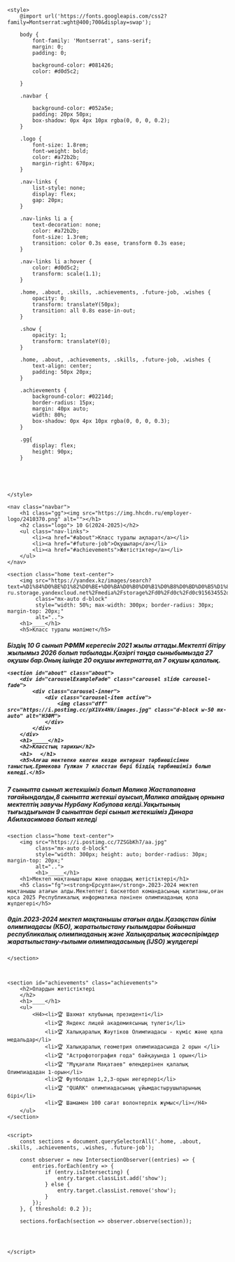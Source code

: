 <!DOCTYPE html>
<html lang="en">
<head>
    <meta charset="UTF-8">
    <meta name="viewport" content="width=device-width, initial-scale=1.0">
    <title>10 G</title>
    <link href="https://cdn.jsdelivr.net/npm/bootstrap@5.3.3/dist/css/bootstrap.min.css" rel="stylesheet">
    <script src="https://cdn.jsdelivr.net/npm/bootstrap@5.3.3/dist/js/bootstrap.bundle.min.js"></script>
   
    <style>
        @import url('https://fonts.googleapis.com/css2?family=Montserrat:wght@400;700&display=swap');
        
        body {
            font-family: 'Montserrat', sans-serif;
            margin: 0;
            padding: 0;
            
            background-color: #081426;
            color: #d0d5c2;
            
        }

        .navbar {
            
            background-color: #052a5e;
            padding: 20px 50px;
            box-shadow: 0px 4px 10px rgba(0, 0, 0, 0.2);
        }

        .logo {
            font-size: 1.8rem;
            font-weight: bold;
            color: #a72b2b;
            margin-right: 670px;
        }

        .nav-links {
            list-style: none;
            display: flex;
            gap: 20px;
        }

        .nav-links li a {
            text-decoration: none;
            color: #a72b2b;
            font-size: 1.3rem;
            transition: color 0.3s ease, transform 0.3s ease;
        }

        .nav-links li a:hover {
            color: #d0d5c2;
            transform: scale(1.1);
        }

        .home, .about, .skills, .achievements, .future-job, .wishes {
            opacity: 0;
            transform: translateY(50px);
            transition: all 0.8s ease-in-out;
        }

        .show {
            opacity: 1;
            transform: translateY(0);
        }

        .home, .about, .achievements, .skills, .future-job, .wishes {
            text-align: center;
            padding: 50px 20px;
        }

        .achievements {
            background-color: #02214d;
            border-radius: 15px;
            margin: 40px auto;
            width: 80%;
            box-shadow: 0px 4px 10px rgba(0, 0, 0, 0.3);
        }

        .gg{
            display: flex;
            height: 90px;
        }

        

        
       
    </style>
</head>
<body>
   
    <nav class="navbar">
        <h1 class="gg"><img src="https://img.hhcdn.ru/employer-logo/2410370.png" alt=""></h1>
        <h2 class="logo"> 10 G(2024-2025)</h2>
        <ul class="nav-links">
            <li><a href="#about">Класс туралы ақпарат</a></li>
            <li><a href="#future-job">Оқушылар</a></li>
            <li><a href="#achievements">Жетістіктер</a></li>
        </ul>
    </nav>

    <section class="home text-center">
        <img src="https://yandex.kz/images/search?text=%D1%84%D0%BE%D1%82%D0%BE+%D0%BA%D0%B0%D0%B1%D0%B8%D0%BD%D0%B5%D1%82%D0%B0+%D0%B2+%D1%88%D0%BA%D0%BE%D0%BB%D0%B5&img_url=https%3A%2F%2Fkor24-ru.storage.yandexcloud.net%2Fmedia%2Fstorage%2Fd0%2Fd0c%2Fd0c915634552d71cb587edc5003cc82b_origin.jpeg&pos=4&rpt=simage&serp_list_type=images&stype=image&lr=162&"  
             class="mx-auto d-block" 
             style="width: 50%; max-width: 300px; border-radius: 30px; margin-top: 20px;" 
             alt="..">
        <h1>____</h1>
        <h5>Класс туралы мәлімет</h5>
<h5>Біздің 10 G сынып РФММ керегесін 2021 жылы аттады.Мектепті бітіру жылымыз 2026 болып табылады.Қазіргі таңда сыныбымызда 27 оқушы бар.Оның ішінде 20 оқушы интернатта,ал 7 оқушы қалалық.
    </section>

    <section id="about" class="about">
        <div id="carouselExampleFade" class="carousel slide carousel-fade">
            <div class="carousel-inner">
                <div class="carousel-item active">
                    <img class="dff" src="https://i.postimg.cc/pX1Vx4Hk/images.jpg" class="d-block w-50 mx-auto" alt="НЗФМ">
                </div>
            </div>
        </div>
        <h1>_____</h1>
        <h2>Класстың тарихы</h2>
        <h1> ㅤ</h1>
        <h5>Алғаш мектепке келген кезде интернат тәрбиешісімен таныстық.Ермекова Гүлжан 7 класстан бері біздің тәрбиешіміз болып келеді.</h5>
<h5> 7 сыныпта сынып жетекшіміз болып Малика Жасталаповна тағайындалды,8 сыныпта жетекші ауысып,Малика апайдың орнына мектептің завучы Нурбану Кабулова келді.Уақытының тығыздығынан 9 сыныптан бері сынып жетекшіміз Динара Абилхасимова болып келеді</h5>
    </section>

    <section class="home text-center">
        <img src="https://i.postimg.cc/7ZSGbKh7/aa.jpg"  
             class="mx-auto d-block" 
             style="width: 300px; height: auto; border-radius: 30px; margin-top: 20px;" 
             alt="..">
             <h1>_____</h1>
        <h1>Мектеп мақтаныштары және олардың жетістіктері</h1>
        <h5 class="fg"><strong>Ерсұлтан</strong>.2023-2024 мектеп мақтанышы атағын алды.Мектептегі баскетбол командасының капитаны,оған қоса 2025 Республикалық информатика пәнінен олимпиаданың қола жүлдегері</h5>
 <h5 class="fg"><strong>Әділ</strong>.2023-2024 мектеп мақтанышы атағын алды.Қазақстан білім олимпиадасы (КБО), жаратылыстану ғылымдары бойынша республикалық олимпиаданың және Халықаралық жасөспірімдер жаратылыстану-ғылыми олимпиадасының (IJSO) жүлдегері</h5>

    </section>
   
    

    <section id="achievements" class="achievements">
        <h2>Олардын жетістіктері
        </h2>
        <h1>____</h1>
        <ul>
            <H4><li>🏆 Шахмат клубының президенті</li>
                <li>🏆 Яндекс лицей академиясының түлегі</li>
                <li>🏆 Халықаралық Жәутіков Олимпиадасы - күміс және қола медальдар</li>
                <li>🏆 Халықаралық геометрия олимпиадасында 2 орын </li>
                <li>🏆 "Астрофотография года" байқауында 1 орын</li>
                <li>🏆 "Мұқағали Мақатаев" өлеңдерінен қалалық Олимпиададан 1-орын</li>
                <li>🏆 Футболдан 1,2,3-орын иегерлері</li>
                <li>🏆 "QUARK" олимпиадасының ұйымдастырушыларының бірі</li>
                <li>🏆 Шамамен 100 сағат волонтерлік жұмыс</li></H4>
        </ul>
    </section>

    
    <script>
        const sections = document.querySelectorAll('.home, .about, .skills, .achievements, .wishes, .future-job');

        const observer = new IntersectionObserver((entries) => {
            entries.forEach(entry => {
                if (entry.isIntersecting) {
                    entry.target.classList.add('show');
                } else {
                    entry.target.classList.remove('show');
                }
            });
        }, { threshold: 0.2 });

        sections.forEach(section => observer.observe(section));



        
    </script>

<section id="students" class="students text-center" style="display: none; padding: 30px; background-color: #081426;">
<h2 style="color: #d0d5c2;">Оқушылар</h2>
<div class="container">
<div class="row">
<script>
            let students = [
                    { name: "Жомарт", link: "https://zhomart7898.github.io/555/" },
                    { name: "Айдана", link: "https://aidanaa286.github.io/aidana/" },
                    { name: "Ерсұлтан", link: "https://ersultaaan.github.io/portfolio/" },
                    { name: "Асылжан", link: "https://zhasyl.github.io/asyl/" },
                    { name: "Айбол", link: "https://aibol0923.github.io/777/" },
                    { name: "Ерназар", link: "https://zhasyl.github.io/ernazar/" },
                    { name: "Асет", link: "https://aseeett.github.io/asefhj/" },
                    { name: "Парасат", link: "https://parassattangirbergen.github.io/parassat/" },
                    { name: "Альбина", link: "https://albinasamatova.github.io/port/" },
                    { name: "Әділ", link: "https://zhienbaevadil.github.io/my-first-site/" },
                    { name: "Ильяс", link: "https://nokrad070.github.io/ILYAS/" },
                    { name: "Ерәлім", link: "https://01102008yaya.github.io/Era.github.io/" },
                    { name: "Жадыра", link: "https://zhasyl.github.io/zhako/zhadyra1.htm" },
            ];
                students.forEach(student => {
                    document.write(
                        <div class="col-md-3 mb-3 student-card" style="opacity: 0; transform: translateY(30px); transition: all 0.6s ease;">
                            <div class="card p-3 text-center" style="background-color: #052a5e; color: #d0d5c2; border-radius: 10px; box-shadow: 0px 4px 10px rgba(0, 0, 0, 0.3);">
                                <h5>
                                    <a href="${student.link}" target="_blank" style="color: #d0d5c2; text-decoration: none;">${student.name}</a>
                                </h5>
                            </div>
                        </div>
                    );
                });
</script>
</div>
</div>
</section>

<script>
    // Кнопка "Оқушылар" плавно скроллит к списку
    document.querySelector('.nav-links li a[href="#future-job"]').addEventListener('click', function(event) {
        event.preventDefault();
        let studentsSection = document.getElementById("students");
        studentsSection.style.display = "block";
        studentsSection.scrollIntoView({ behavior: "smooth" });
    });

    // Анимация появления карточек при скролле
    function revealOnScroll() {
        let cards = document.querySelectorAll('.student-card');
        let windowHeight = window.innerHeight;

        cards.forEach(card => {
            let cardTop = card.getBoundingClientRect().top;
            if (cardTop < windowHeight - 50) {
                card.style.opacity = "1";
                card.style.transform = "translateY(0)";
            }
        });
    }

    window.addEventListener('scroll', revealOnScroll);
</script>

</body>
</html>
